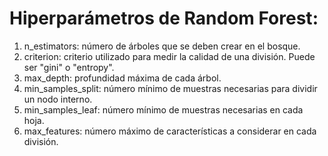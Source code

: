 # Hiperparámetros de Random Forest:
    
1. n_estimators: número de árboles que se deben crear en el bosque.
2. criterion: criterio utilizado para medir la calidad de una división. Puede ser "gini" o "entropy".
3. max_depth: profundidad máxima de cada árbol.
4. min_samples_split: número mínimo de muestras necesarias para dividir un nodo interno.
5. min_samples_leaf: número mínimo de muestras necesarias en cada hoja.
6. max_features: número máximo de características a considerar en cada división.

